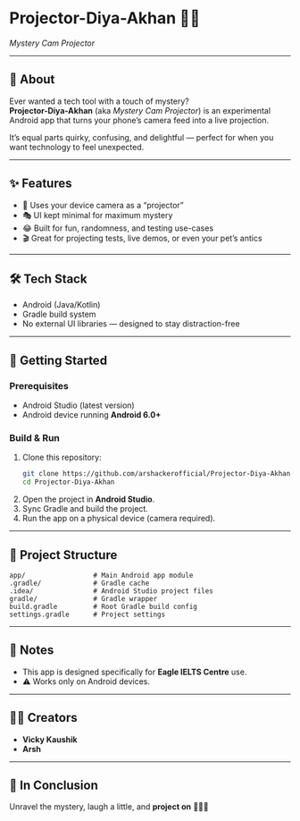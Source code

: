 # Projector-Diya-Akhan 🎥📸  
*Mystery Cam Projector*

---

## 📖 About
Ever wanted a tech tool with a touch of mystery?  
**Projector-Diya-Akhan** (aka *Mystery Cam Projector*) is an experimental Android app that turns your phone’s camera feed into a live projection.  

It’s equal parts quirky, confusing, and delightful — perfect for when you want technology to feel unexpected.  

---

## ✨ Features
- 📸 Uses your device camera as a “projector”  
- 🎭 UI kept minimal for maximum mystery  
- 😂 Built for fun, randomness, and testing use-cases  
- 🎬 Great for projecting tests, live demos, or even your pet’s antics  

---

## 🛠️ Tech Stack
- Android (Java/Kotlin)  
- Gradle build system  
- No external UI libraries — designed to stay distraction-free  

---

## 🚀 Getting Started

### Prerequisites
- Android Studio (latest version)  
- Android device running **Android 6.0+**

### Build & Run
1. Clone this repository:
   ```bash
   git clone https://github.com/arshackerofficial/Projector-Diya-Akhan.git
   cd Projector-Diya-Akhan

2. Open the project in **Android Studio**.
3. Sync Gradle and build the project.
4. Run the app on a physical device (camera required).

---

## 📂 Project Structure

```
app/                 # Main Android app module
.gradle/             # Gradle cache
.idea/               # Android Studio project files
gradle/              # Gradle wrapper
build.gradle         # Root Gradle build config
settings.gradle      # Project settings
```

---

## 📝 Notes

* This app is designed specifically for **Eagle IELTS Centre** use.
* ⚠️ Works only on Android devices.

---

## 👨‍💻 Creators

* **Vicky Kaushik**
* **Arsh**

---

## 🎉 In Conclusion

Unravel the mystery, laugh a little, and **project on** 🚀📸😄


